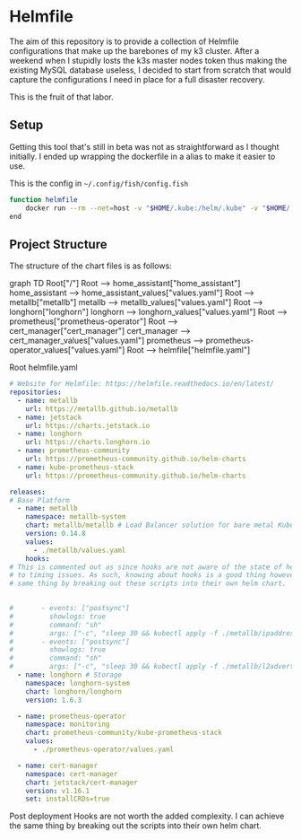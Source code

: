 # Helmfile

The aim of this repository is to provide a collection of Helmfile configurations that make up
the barebones of my k3 cluster. After a weekend when I stupidly losts the k3s master nodes token
thus making the existing MySQL database useless, I decided to start from scratch that would capture
the configurations I need in place for a full disaster recovery.

This is the fruit of that labor.

## Setup

Getting this tool that's still in beta was not as straightforward as I thought initially.
I ended up wrapping the dockerfile in a alias to make it easier to use.

This is the config in `~/.config/fish/config.fish`

```bash
function helmfile
    docker run --rm --net=host -v "$HOME/.kube:/helm/.kube" -v "$HOME/.config/helm:/helm/.config/helm" -v "$PWD:/wd" --workdir /wd ghcr.io/helmfile/helmfile:v1.0.0-rc.7 helmfile $argv --file /wd/helmfile.yaml
end
```

## Project Structure

The structure of the chart files is as follows:


<code-block lang="mermaid">
graph TD
    Root["/"]
    Root --> home_assistant["home_assistant"]
    home_assistant --> home_assistant_values["values.yaml"]
    Root --> metallb["metallb"]
    metallb --> metallb_values["values.yaml"]
    Root --> longhorn["longhorn"]
    longhorn --> longhorn_values["values.yaml"]
    Root --> prometheus["prometheus-operator"]
    Root --> cert_manager["cert_manager"]
    cert_manager --> cert_manager_values["values.yaml"]
    prometheus --> prometheus-operator_values["values.yaml"]
    Root --> helmfile["helmfile.yaml"]
</code-block>

Root
    helmfile.yaml


```yaml
# Website for Helmfile: https://helmfile.readthedocs.io/en/latest/
repositories:
  - name: metallb
    url: https://metallb.github.io/metallb
  - name: jetstack
    url: https://charts.jetstack.io
  - name: longhorn
    url: https://charts.longhorn.io
  - name: prometheus-community
    url: https://prometheus-community.github.io/helm-charts
  - name: kube-prometheus-stack
    url: https://prometheus-community.github.io/helm-charts

releases:
# Base Platform
  - name: metallb
    namespace: metallb-system
    chart: metallb/metallb # Load Balancer solution for bare metal Kubernetes
    version: 0.14.8
    values:
      - ./metallb/values.yaml
    hooks:
# This is commented out as since hooks are not aware of the state of helm deployment, then it can lead
# to timing issues. As such, knowing about hooks is a good thing however I might be able to acheive the
# same thing by breaking out these scripts into their own helm chart.
  

#       - events: ["postsync"]
#         showlogs: true
#         command: "sh"
#         args: ["-c", "sleep 30 && kubectl apply -f ./metallb/ipaddresspool.yaml -n metallb-system"]
#       - events: ["postsync"]
#         showlogs: true
#         command: "sh"
#         args: ["-c", "sleep 30 && kubectl apply -f ./metallb/l2advertisement.yaml -n metallb-system"]
  - name: longhorn # Storage
    namespace: longhorn-system
    chart: longhorn/longhorn
    version: 1.6.3

  - name: prometheus-operator
    namespace: monitoring
    chart: prometheus-community/kube-prometheus-stack
    values:
      - ./prometheus-operator/values.yaml

  - name: cert-manager
    namespace: cert-manager
    chart: jetstack/cert-manager
    version: v1.16.1
    set: installCRDs=true
```

<note type="tip">
Post deployment Hooks are not worth the added complexity. I can achieve the same thing by breaking out the scripts into their own helm chart.
</note>